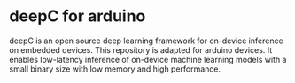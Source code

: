 # deepC for arduino

deepC is an open source deep learning framework for on-device inference on embedded devices. This repository is adapted for arduino devices. It enables low-latency inference of on-device machine learning models with a small binary size with low memory and high performance.
